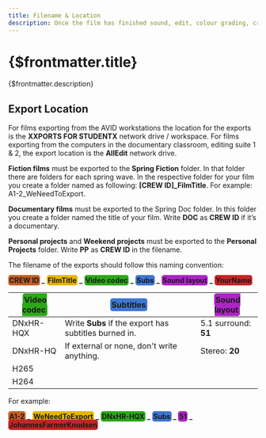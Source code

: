 ```yaml
---
title: Filename & Location
description: Once the film has finished sound, edit, colour grading, credits, graphics, and subtitles and everything has been put together, you need to export multiple versions of the film.
---
```


# {$frontmatter.title}

{$frontmatter.description}

## Export Location

For films exporting from the AVID workstations the location for the exports is the **XXPORTS FOR STUDENTX** network drive / workspace.
For films exporting from the computers in the documentary classroom, editing suite 1 & 2, the export location is the **AllEdit** network drive.

**Fiction films** must be exported to the **Spring Fiction** folder. In that folder there are folders for each spring wave. In the respective folder for your film you create a folder named as following: **[CREW ID]\_FilmTitle**. For example: A1-2_WeNeedToExport.

**Documentary films** must be exported to the Spring Doc folder. In this folder you create a folder named the title of your film. Write **DOC** as **CREW ID** if it’s a documentary.

**Personal projects** and **Weekend projects** must be exported to the **Personal Projects** folder. Write **PP** as **CREW ID** in the filename.

The filename of the exports should follow this naming convention:

**<span style="background-color:#c45f25; padding:2px; border-radius:.3rem;">CREW ID</span> \_**
**<span style="background-color:#e6b502; padding:2px; border-radius:.3rem;">FilmTitle</span> \_**
**<span style="background-color:#2ca819; padding:2px; border-radius:.3rem;">Video codec</span> \_**
**<span style="background-color:#3f77d1; padding:2px; border-radius:.3rem;">Subs</span> \_**
**<span style="background-color:#ac25c4; padding:2px; border-radius:.3rem;">Sound layout</span> \_**
**<span style="background-color:#c42525; padding:2px; border-radius:.3rem;">YourName</span>**

| <span style="background-color:#2ca819; padding:3px; border-radius:.3rem;">Video codec</span> | <span style="background-color:#3f77d1; padding:3px; border-radius:.3rem;">Subtitles</span> | <span style="background-color:#ac25c4; padding:3px; border-radius:.3rem;">Sound layout</span> |
| -------------------------------------------------------------------------------------------- | ------------------------------------------------------------------------------------------ | --------------------------------------------------------------------------------------------- |
| DNxHR-HQX                                                                                    | Write **Subs** if the export has subtitles burned in.                                      | 5.1 surround: **51**                                                                          |
| DNxHR-HQ                                                                                     | If external or none, don't write anything.                                                 | Stereo: **20**                                                                                |
| H265                                                                                         |                                                                                            |                                                                                               |
| H264                                                                                         |                                                                                            |                                                                                               |

For example:

**<span style="background-color:#c45f25; padding:2px; border-radius:.3rem;">A1-2</span> \_**
**<span style="background-color:#e6b502; padding:2px; border-radius:.3rem;">WeNeedToExport</span> \_**
**<span style="background-color:#2ca819; padding:2px; border-radius:.3rem;">DNxHR-HQX</span> \_**
**<span style="background-color:#3f77d1; padding:2px; border-radius:.3rem;">Subs</span> \_**
**<span style="background-color:#ac25c4; padding:2px; border-radius:.3rem;">51</span> \_**
**<span style="background-color:#c42525; padding:2px; border-radius:.3rem;">JohannesFarmerKnudsen</span>**
